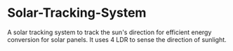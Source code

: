 # Solar-Tracking-System
A solar tracking system to track the sun's direction for efficient energy conversion for solar panels. It uses 4 LDR to sense the direction of sunlight.
